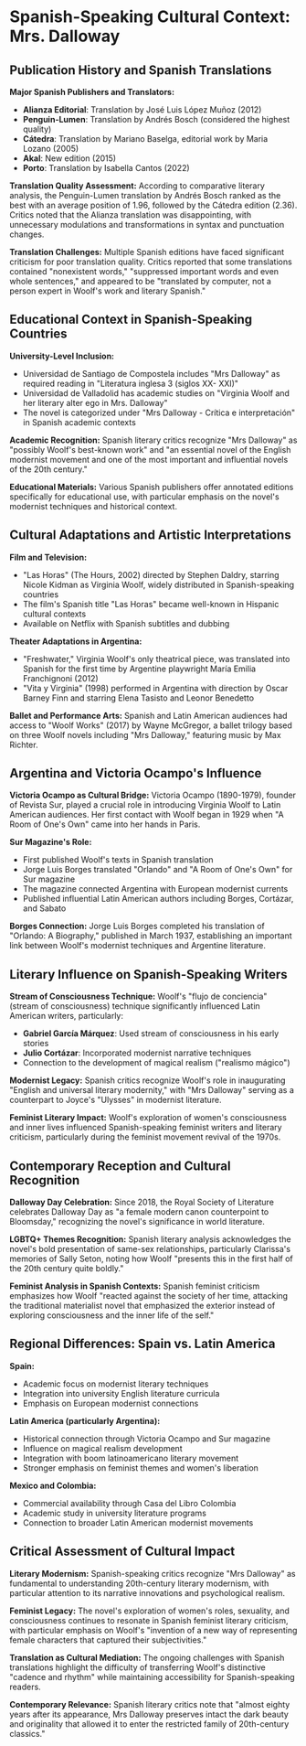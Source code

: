 # Spanish-Speaking Cultural Context: Mrs. Dalloway

## Publication History and Spanish Translations

**Major Spanish Publishers and Translators:**
- **Alianza Editorial**: Translation by José Luis López Muñoz (2012)
- **Penguin-Lumen**: Translation by Andrés Bosch (considered the highest quality)
- **Cátedra**: Translation by Mariano Baselga, editorial work by Maria Lozano (2005)
- **Akal**: New edition (2015)
- **Porto**: Translation by Isabella Cantos (2022)

**Translation Quality Assessment:**
According to comparative literary analysis, the Penguin-Lumen translation by Andrés Bosch ranked as the best with an average position of 1.96, followed by the Cátedra edition (2.36). Critics noted that the Alianza translation was disappointing, with unnecessary modulations and transformations in syntax and punctuation changes.

**Translation Challenges:**
Multiple Spanish editions have faced significant criticism for poor translation quality. Critics reported that some translations contained "nonexistent words," "suppressed important words and even whole sentences," and appeared to be "translated by computer, not a person expert in Woolf's work and literary Spanish."

## Educational Context in Spanish-Speaking Countries

**University-Level Inclusion:**
- Universidad de Santiago de Compostela includes "Mrs Dalloway" as required reading in "Literatura inglesa 3 (siglos XX- XXI)"
- Universidad de Valladolid has academic studies on "Virginia Woolf and her literary alter ego in Mrs. Dalloway"
- The novel is categorized under "Mrs Dalloway - Crítica e interpretación" in Spanish academic contexts

**Academic Recognition:**
Spanish literary critics recognize "Mrs Dalloway" as "possibly Woolf's best-known work" and "an essential novel of the English modernist movement and one of the most important and influential novels of the 20th century."

**Educational Materials:**
Various Spanish publishers offer annotated editions specifically for educational use, with particular emphasis on the novel's modernist techniques and historical context.

## Cultural Adaptations and Artistic Interpretations

**Film and Television:**
- "Las Horas" (The Hours, 2002) directed by Stephen Daldry, starring Nicole Kidman as Virginia Woolf, widely distributed in Spanish-speaking countries
- The film's Spanish title "Las Horas" became well-known in Hispanic cultural contexts
- Available on Netflix with Spanish subtitles and dubbing

**Theater Adaptations in Argentina:**
- "Freshwater," Virginia Woolf's only theatrical piece, was translated into Spanish for the first time by Argentine playwright María Emilia Franchignoni (2012)
- "Vita y Virginia" (1998) performed in Argentina with direction by Oscar Barney Finn and starring Elena Tasisto and Leonor Benedetto

**Ballet and Performance Arts:**
Spanish and Latin American audiences had access to "Woolf Works" (2017) by Wayne McGregor, a ballet trilogy based on three Woolf novels including "Mrs Dalloway," featuring music by Max Richter.

## Argentina and Victoria Ocampo's Influence

**Victoria Ocampo as Cultural Bridge:**
Victoria Ocampo (1890-1979), founder of Revista Sur, played a crucial role in introducing Virginia Woolf to Latin American audiences. Her first contact with Woolf began in 1929 when "A Room of One's Own" came into her hands in Paris.

**Sur Magazine's Role:**
- First published Woolf's texts in Spanish translation
- Jorge Luis Borges translated "Orlando" and "A Room of One's Own" for Sur magazine
- The magazine connected Argentina with European modernist currents
- Published influential Latin American authors including Borges, Cortázar, and Sabato

**Borges Connection:**
Jorge Luis Borges completed his translation of "Orlando: A Biography," published in March 1937, establishing an important link between Woolf's modernist techniques and Argentine literature.

## Literary Influence on Spanish-Speaking Writers

**Stream of Consciousness Technique:**
Woolf's "flujo de conciencia" (stream of consciousness) technique significantly influenced Latin American writers, particularly:
- **Gabriel García Márquez**: Used stream of consciousness in his early stories
- **Julio Cortázar**: Incorporated modernist narrative techniques
- Connection to the development of magical realism ("realismo mágico")

**Modernist Legacy:**
Spanish critics recognize Woolf's role in inaugurating "English and universal literary modernity," with "Mrs Dalloway" serving as a counterpart to Joyce's "Ulysses" in modernist literature.

**Feminist Literary Impact:**
Woolf's exploration of women's consciousness and inner lives influenced Spanish-speaking feminist writers and literary criticism, particularly during the feminist movement revival of the 1970s.

## Contemporary Reception and Cultural Recognition

**Dalloway Day Celebration:**
Since 2018, the Royal Society of Literature celebrates Dalloway Day as "a female modern canon counterpoint to Bloomsday," recognizing the novel's significance in world literature.

**LGBTQ+ Themes Recognition:**
Spanish literary analysis acknowledges the novel's bold presentation of same-sex relationships, particularly Clarissa's memories of Sally Seton, noting how Woolf "presents this in the first half of the 20th century quite boldly."

**Feminist Analysis in Spanish Contexts:**
Spanish feminist criticism emphasizes how Woolf "reacted against the society of her time, attacking the traditional materialist novel that emphasized the exterior instead of exploring consciousness and the inner life of the self."

## Regional Differences: Spain vs. Latin America

**Spain:**
- Academic focus on modernist literary techniques
- Integration into university English literature curricula
- Emphasis on European modernist connections

**Latin America (particularly Argentina):**
- Historical connection through Victoria Ocampo and Sur magazine
- Influence on magical realism development
- Integration with boom latinoamericano literary movement
- Stronger emphasis on feminist themes and women's liberation

**Mexico and Colombia:**
- Commercial availability through Casa del Libro Colombia
- Academic study in university literature programs
- Connection to broader Latin American modernist movements

## Critical Assessment of Cultural Impact

**Literary Modernism:**
Spanish-speaking critics recognize "Mrs Dalloway" as fundamental to understanding 20th-century literary modernism, with particular attention to its narrative innovations and psychological realism.

**Feminist Legacy:**
The novel's exploration of women's roles, sexuality, and consciousness continues to resonate in Spanish feminist literary criticism, with particular emphasis on Woolf's "invention of a new way of representing female characters that captured their subjectivities."

**Translation as Cultural Mediation:**
The ongoing challenges with Spanish translations highlight the difficulty of transferring Woolf's distinctive "cadence and rhythm" while maintaining accessibility for Spanish-speaking readers.

**Contemporary Relevance:**
Spanish literary critics note that "almost eighty years after its appearance, Mrs Dalloway preserves intact the dark beauty and originality that allowed it to enter the restricted family of 20th-century classics."